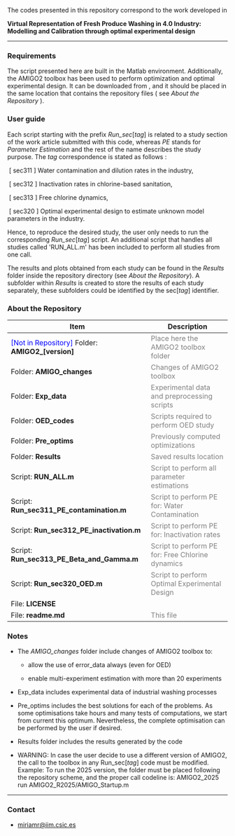 
The codes presented in this repository correspond to the work developed in 

**Virtual Representation of Fresh Produce Washing in 4.0 Industry: Modelling and
Calibration through optimal experimental design**

---

### Requirements

The script presented here are built in the Matlab environment. Additionally, the AMIGO2 toolbox has been used to perform optimization and optimal experimental design. It can be downloaded from [](sites.google.com/site/amigo2toolbox), and it should be placed in the same location that contains the repository files ( see *About the Repository* ). 

### User guide

Each script starting with the prefix *Run_sec*[*tag*] is related to a study section of the work article submitted with this code, whereas *PE* stands for *Parameter Estimation* and the rest of the name describes the study purpose. The *tag* correspondence is stated as follows :

​	[ sec311 ] Water contamination and dilution rates in the industry,

​	[ sec312 ] Inactivation rates in chlorine-based sanitation,

​	[ sec313 ] Free chlorine dynamics,

​	[ sec320 ] Optimal experimental design to estimate unknown model parameters in the industry.

Hence, to reproduce the desired study, the user only needs to run the corresponding *Run_sec*[*tag*] script. An additional script that handles all studies called 'RUN_ALL.m' has been included to perform all studies from one call.

The results and plots obtained from each study can be found in the *Results* folder inside the repository directory (see *About the Repository*). A subfolder within *Results* is created to store the results of each study separately, these subfolders could be identified by the sec[*tag*] identifier.

### About the Repository 

| Item | Description |
|------|--------------|
| <span style="color:blue">[Not in Repository]</span> Folder: **AMIGO2_[version]** | <span style="color:grey">Place here the AMIGO2 toolbox folder</span> |
| Folder: **AMIGO_changes** | <span style="color:grey">Changes of AMIGO2 toolbox</span> |
| Folder: **Exp_data** | <span style="color:grey">Experimental data and preprocessing scripts</span> |
| Folder: **OED_codes** | <span style="color:grey">Scripts required to perform OED study</span> |
| Folder: **Pre_optims** | <span style="color:grey">Previously computed optimizations</span> |
| Folder: **Results** | <span style="color:grey">Saved results location</span> |
| Script: **RUN_ALL.m** | <span style="color:grey">Script to perform all parameter estimations</span> |
| Script: **Run_sec311_PE_contamination.m** | <span style="color:grey">Script to perform PE for: Water Contamination</span> |
| Script: **Run_sec312_PE_inactivation.m** | <span style="color:grey">Script to perform PE for: Inactivation rates</span> |
| Script: **Run_sec313_PE_Beta_and_Gamma.m** | <span style="color:grey">Script to perform PE for: Free Chlorine dynamics</span> |
| Script: **Run_sec320_OED.m** | <span style="color:grey">Script to perform Optimal Experimental Design</span> |
| File: **LICENSE** | |
| File: **readme.md** | <span style="color:grey">This file</span> |

### Notes

- The *AMIGO_changes* folder include changes of AMIGO2 toolbox to:
  
  - allow the use of error_data always (even for OED)
  
  - enable multi-experiment estimation with more than 20 experiments

- Exp_data includes experimental data of industrial washing processes

- Pre_optims includes the best solutions for each of the problems. As some optimisations take hours and many tests of computations, we start from current this optimum. Nevertheless, the complete optimisation can be performed by the user if desired.

- Results folder includes the results generated by the code

- WARNING: In case the user decide to use a different version of AMIGO2, the call to the toolbox in any Run_sec[*tag*] code must be modified. 
  Example: To run the 2025 version, the folder must be placed following the repository scheme, and the proper call codeline is: AMIGO2_2025 run AMIGO2_R2025/AMIGO_Startup.m

---

### Contact

- miriamr@iim.csic.es	

